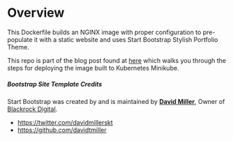 # Overview
This Dockerfile builds an NGINX image with proper configuration to pre-populate it with a static website and uses Start Bootstrap Stylish Portfolio Theme.  

This repo is part of the blog post found at [here](http://sharepointoscar.com/2017-04-12-deploy-a-static-site-using-an-nginx-docker-container-to-a-local-kubernetes-minikube-instance/) which walks you through the steps for deploying the image built to Kubernetes Minikube.

##### Bootstrap Site Template Credits

Start Bootstrap was created by and is maintained by **[David Miller](http://davidmiller.io/)**, Owner of [Blackrock Digital](http://blackrockdigital.io/).

* https://twitter.com/davidmillerskt
* https://github.com/davidtmiller

